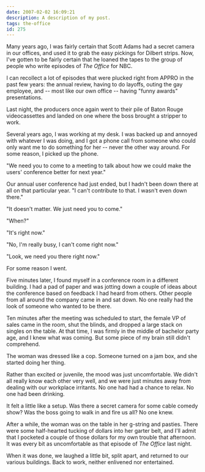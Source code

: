```yaml
---
date: 2007-02-02 16:09:21
description: A description of my post.
tags: the-office
id: 275
---
```

Many years ago, I was fairly certain that Scott Adams had a secret camera in our offices, and used it to grab the easy pickings for Dilbert strips.  Now, I've gotten to be fairly certain that he loaned the tapes to the group of people who write episodes of <i>The Office</i> for NBC.

I can recollect a lot of episodes that were plucked right from APPRO in the past few years: the annual review, having to do layoffs, outing the gay employee, and -- most like our own office -- having "funny awards" presentations.
<!--more-->
Last night, the producers once again went to their pile of Baton Rouge videocassettes and landed on one where the boss brought a stripper to work.

Several years ago, I was working at my desk.  I was backed up and annoyed with whatever I was doing, and I got a phone call from someone who could only want me to do something for her -- never the other way around.  For some reason, I picked up the phone.

"We need you to come to a meeting to talk about how we could make the users' conference better for next year."

Our annual user conference had just ended, but I hadn't been down there at all on that particular year.  "I can't contribute to that.  I wasn't even down there."

"It doesn't matter.  We just need you to come."

"When?"

"It's right now."

"No, I'm really busy, I can't come right now."

"Look, we need you there right now."

For some reason I went.

Five minutes later, I found myself in a conference room in a different building.  I had a pad of paper and was jotting down a couple of ideas about the conference based on feedback I had heard from others.  Other people from all around the company came in and sat down.  No one really had the look of someone who wanted to be there.

Ten minutes after the meeting was scheduled to start, the female VP of sales came in the room, shut the blinds, and dropped a large stack on singles on the table.  At that time, I was firmly in the middle of bachelor party age, and I knew what was coming.  But some piece of my brain still didn't comprehend.

The woman was dressed like a cop.  Someone turned on a jam box, and she started doing her thing.

Rather than excited or juvenile, the mood was just uncomfortable.  We didn't all really know each other very well, and we were just minutes away from dealing with our workplace irritants.  No one had had a chance to relax.  No one had been drinking.

It felt a little like a setup.  Was there a secret camera for some cable comedy show?  Was the boss going to walk in and fire us all?  No one knew.

After a while, the woman was on the table in her g-string and pasties.  There were some half-hearted tucking of dollars into her garter belt, and I'll admit that I pocketed a couple of those dollars for my own trouble that afternoon.  It was every bit as uncomfortable as that episode of <i>The Office</i> last night.

When it was done, we laughed a little bit, split apart, and returned to our various buildings.  Back to work, neither enlivened nor entertained.

